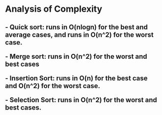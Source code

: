 <h1>Analysis of Complexity</h1>
<h2>
<p>- Quick sort: runs in O(nlogn) for the best and average cases, and runs in O(n^2) for the worst case.</p>
<p>- Merge sort: runs in O(n^2) for the worst and best cases</p>
<p>- Insertion Sort: runs in O(n) for the best case and O(n^2) for the worst case.</p>
<p>- Selection Sort: runs in O(n^2) for the worst and best cases.</p>
</h2>